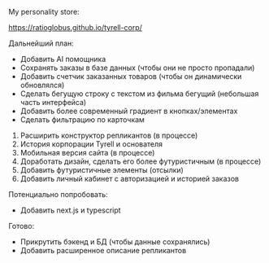 My personality store:

https://ratioglobus.github.io/tyrell-corp/

Дальнейший план:

- Добавить AI помощника 
- Сохранять заказы в базе данных (чтобы они не просто пропадали)
- Добавить счетчик заказанных товаров (чтобы он динамически обновлялся)
- Сделать бегущую строку c текстом из фильма бегущий (небольшая часть интерфейса)
- Добавить более современный градиент в кнопках/элементах
- Сделать фильтрацию по карточкам

1. Расширить конструктор репликантов (в процессе)
2. История корпорации Tyrell и основателя
3. Мобильная версия сайта (в процессе)
4. Доработать дизайн, сделать его более футуристичным (в процессе)
5. Добавить футуристичные элементы (отсылки)
6. Добавить личный кабинет с авторизацией и историей заказов

Потенциально попробовать:
- Добавить next.js и typescript

Готово:
- Прикрутить бэкенд и БД (чтобы данные сохранялись)
- Добавить расширенное описание репликантов
